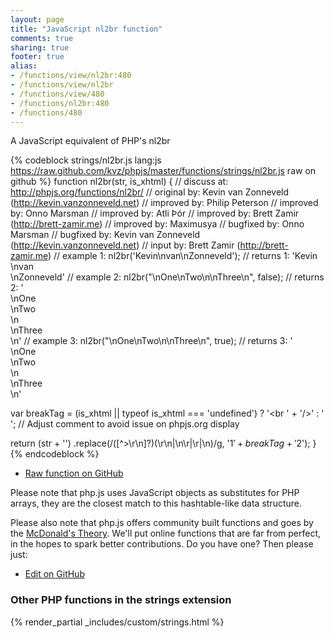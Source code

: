 ```yaml
---
layout: page
title: "JavaScript nl2br function"
comments: true
sharing: true
footer: true
alias:
- /functions/view/nl2br:480
- /functions/view/nl2br
- /functions/view/480
- /functions/nl2br:480
- /functions/480
---
```

<!-- Generated by Rakefile:build -->
A JavaScript equivalent of PHP's nl2br

{% codeblock strings/nl2br.js lang:js https://raw.github.com/kvz/phpjs/master/functions/strings/nl2br.js raw on github %}
function nl2br(str, is_xhtml) {
  //  discuss at: http://phpjs.org/functions/nl2br/
  // original by: Kevin van Zonneveld (http://kevin.vanzonneveld.net)
  // improved by: Philip Peterson
  // improved by: Onno Marsman
  // improved by: Atli Þór
  // improved by: Brett Zamir (http://brett-zamir.me)
  // improved by: Maximusya
  // bugfixed by: Onno Marsman
  // bugfixed by: Kevin van Zonneveld (http://kevin.vanzonneveld.net)
  //    input by: Brett Zamir (http://brett-zamir.me)
  //   example 1: nl2br('Kevin\nvan\nZonneveld');
  //   returns 1: 'Kevin<br />\nvan<br />\nZonneveld'
  //   example 2: nl2br("\nOne\nTwo\n\nThree\n", false);
  //   returns 2: '<br>\nOne<br>\nTwo<br>\n<br>\nThree<br>\n'
  //   example 3: nl2br("\nOne\nTwo\n\nThree\n", true);
  //   returns 3: '<br />\nOne<br />\nTwo<br />\n<br />\nThree<br />\n'

  var breakTag = (is_xhtml || typeof is_xhtml === 'undefined') ? '<br ' + '/>' : '<br>'; // Adjust comment to avoid issue on phpjs.org display

  return (str + '')
    .replace(/([^>\r\n]?)(\r\n|\n\r|\r|\n)/g, '$1' + breakTag + '$2');
}
{% endcodeblock %}

 - [Raw function on GitHub](https://github.com/kvz/phpjs/blob/master/functions/strings/nl2br.js)

Please note that php.js uses JavaScript objects as substitutes for PHP arrays, they are 
the closest match to this hashtable-like data structure. 

Please also note that php.js offers community built functions and goes by the 
[McDonald's Theory](https://medium.com/what-i-learned-building/9216e1c9da7d). We'll put online 
functions that are far from perfect, in the hopes to spark better contributions. 
Do you have one? Then please just: 

 - [Edit on GitHub](https://github.com/kvz/phpjs/edit/master/functions/strings/nl2br.js)


### Other PHP functions in the strings extension
{% render_partial _includes/custom/strings.html %}
